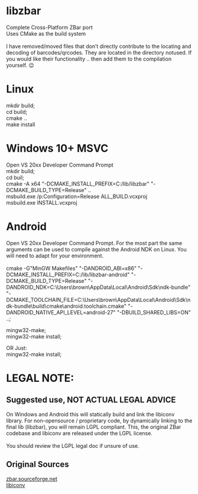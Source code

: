# libzbar
Complete Cross-Platform ZBar port <br />
Uses CMake as the build system <br />
<br />
I have removed/moved files that don’t directly contribute to the locating and decoding of barcodes/qrcodes. They are located in the directory notused. If you would like their functionality .. then add them to the compilation yourself. :wink:

# Linux
mkdir build; <br />
cd build; <br />
cmake .. <br />
make install <br />

# Windows 10+ MSVC
Open VS 20xx Developer Command Prompt <br />
mkdir build; <br />
cd buil; <br />
cmake -A x64 "-DCMAKE_INSTALL_PREFIX=C:/lib/libzbar" "-DCMAKE_BUILD_TYPE=Release" .. <br />
msbuild.exe /p:Configuration=Release ALL_BUILD.vcxproj <br />
msbuild.exe INSTALL.vcxproj <br />

# Android
Open VS 20xx Developer Command Prompt. For the most part the same arguments can be used to compile against the Android NDK on Linux. You will need to adapt for your environment.<br />
<br />
cmake -G"MinGW Makefiles" "-DANDROID_ABI=x86" "-DCMAKE_INSTALL_PREFIX=C:/lib/libzbar-android" "-DCMAKE_BUILD_TYPE=Release" "-DANDROID_NDK=C:\Users\brown\AppData\Local\Android\Sdk\ndk-bundle" "-DCMAKE_TOOLCHAIN_FILE=C:\Users\brown\AppData\Local\Android\Sdk\ndk-bundle\build\cmake\android.toolchain.cmake" "-DANDROID_NATIVE_API_LEVEL=android-27" "-DBUILD_SHARED_LIBS=ON" ..; <br />

mingw32-make; <br />
mingw32-make install; <br />

OR Just: <br />
mingw32-make install; <br />

# LEGAL NOTE: 
## Suggested use, NOT ACTUAL  LEGAL ADVICE
On Windows and Android this will statically build and link the libiconv library.
For non-opensource / proprietary code, by dynamically linking to the final lib (libzbar), you will remain LGPL compliant. This, the original ZBar codebase and libiconv are released under the LGPL license.<br />
<br />
You should review the LGPL legal doc if unsure of use.


## Original Sources
[zbar.sourceforge.net](http://zbar.sourceforge.net/)<br />
[libiconv](https://www.gnu.org/software/libiconv/)
